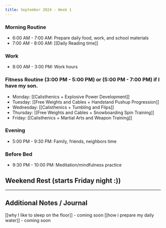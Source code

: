 ```yaml
---
title: September 2024 - Week 1
---
```


### Morning Routine
- 6:00 AM - 7:00 AM: Prepare daily food, work, and school materials
- 7:00 AM - 8:00 AM: [[Daily Reading time]]

### Work
- 8:00 AM - 3:00 PM: Work hours

### Fitness Routine (3:00 PM - 5:00 PM) or (5:00 PM - 7:00 PM) if I have my son.  
- Monday: [[Calisthenics + Explosive Power Development]]
- Tuesday: [[Free Weights and Cables + Handstand Pushup Progression]]
- Wednesday: [[Calisthenics + Tumbling and Flips]]
- Thursday: [[Free Weights and Cables + Snowboarding Spin Training]]
- Friday: [[Calisthenics + Martial Arts and Weapon Training]]

### Evening
- 5:00 PM - 9:30 PM: Family, friends, neighbors time

### Before Bed
- 9:30 PM - 10:00 PM: Meditation/mindfulness practice

## Weekend Rest (starts Friday night :))

***
## Additional Notes / Journal
[[why I like to sleep on the floor]] - coming soon
[[how i prepare my daily water]] - coming soon